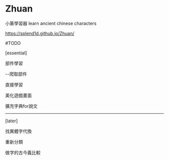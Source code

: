# Zhuan
小篆學習器 learn ancient chinese characters

https://splend1d.github.io/Zhuan/

#TODO

[essential]

部件學習

--爬取部件

直接學習

美化遊戲畫面

擴充字典for說文

--------------

[later]

找異體字代換

重新分類

做字的古今義比較
